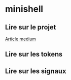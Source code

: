 # minishell

## Lire sur le projet


[Article medium](https://m4nnb3ll.medium.com/minishell-building-a-mini-bash-a-42-project-b55a10598218)


## Lire sur les tokens


## Lire sur les signaux 

